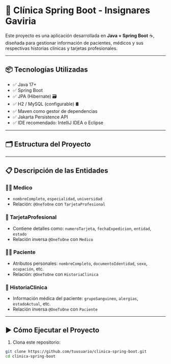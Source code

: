 # 🏥 Clínica Spring Boot - Insignares Gaviria

Este proyecto es una aplicación desarrollada en **Java + Spring Boot** ☕, diseñada para gestionar información de pacientes, médicos y sus respectivas historias clínicas y tarjetas profesionales.

---

## 📦 Tecnologías Utilizadas

- ✅ Java 17+
- ✅ Spring Boot
- ✅ JPA (Hibernate) 🗃️
- ✅ H2 / MySQL (configurable) 🛢️
- ✅ Maven como gestor de dependencias
- ✅ Jakarta Persistence API
- ✅ IDE recomendado: IntelliJ IDEA o Eclipse

---

## 🗂️ Estructura del Proyecto


---

## 📋 Descripción de las Entidades

### 👨‍⚕️ Medico
- `nombreCompleto`, `especialidad`, `universidad`
- Relación: `@OneToOne` con `TarjetaProfesional`

### 🧾 TarjetaProfesional
- Contiene detalles como: `numeroTarjeta`, `fechaExpedicion`, `entidad`, `estado`
- Relación inversa `@OneToOne` con `Medico`

### 🧑‍💼 Paciente
- Atributos personales: `nombreCompleto`, `documentoIdentidad`, `sexo`, `ocupación`, etc.
- Relación: `@OneToOne` con `HistoriaClinica`

### 📖 HistoriaClinica
- Información médica del paciente: `grupoSanguineo`, `alergias`, `estadoActual`, etc.
- Relación inversa `@OneToOne` con `Paciente`

---

## ▶️ Cómo Ejecutar el Proyecto

1. Clona este repositorio:

```bash
git clone https://github.com/tuusuario/clinica-spring-boot.git
cd clinica-spring-boot
